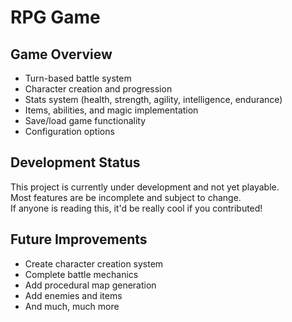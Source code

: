 # RPG Game


## Game Overview

- Turn-based battle system
- Character creation and progression
- Stats system (health, strength, agility, intelligence, endurance)
- Items, abilities, and magic implementation
- Save/load game functionality
- Configuration options

## Development Status

This project is currently under development and not yet playable.  
Most features are be incomplete and subject to change.  
If anyone is reading this, it'd be really cool if you contributed!

## Future Improvements

- Create character creation system
- Complete battle mechanics
- Add procedural map generation
- Add enemies and items
- And much, much more
